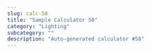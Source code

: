 ```yaml
---
slug: calc-58
title: "Sample Calculator 58"
category: "Lighting"
subcategory: ""
description: "Auto-generated calculator #58"
---
```


